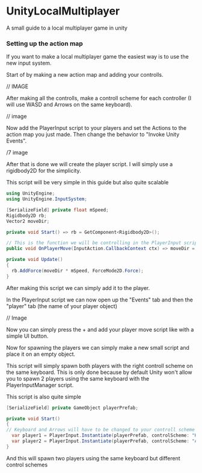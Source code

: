 # UnityLocalMultiplayer
A small guide to a local multiplayer game in unity

### Setting up the action map

If you want to make a local multiplayer game the easiest way is to use the new input system.

Start of by making a new action map and adding your controlls.

// IMAGE 

After making all the controlls, make a controll scheme for each controller (I will use WASD and Arrows on the same keyboard).

// image

Now add the PlayerInput script to your players and set the Actions to the action map you just made.
Then change the behavior to "Invoke Unity Events".

/7 image

After that is done we will create the player script. I will simply use a rigidbody2D for the simplicity.

This script will be very simple in this guide but also quite scalable

```csharp
using UnityEngine;
using UnityEngine.InputSystem;

[SerializeField] private float mSpeed;
Rigidbody2D rb;
Vector2 moveDir;

private void Start() => rb = GetComponent<Rigidbody2D>();

// This is the function we will be controlling in the PlayerInput script
public void OnPlayerMove(InputAction.CallbackContext ctx) => moveDir = ctx.ReadValue<Vector2>();

private void Update()
{
  rb.AddForce(moveDir * mSpeed, ForceMode2D.Force);
}
```
After making this script we can simply add it to the player.

In the PlayerInput script we can now open up the "Events" tab and then the "player" tab (the name of your player object)

// Image

Now you can simply press the + and add your player move script like with a simple UI button.

Now for spawning the players we can simply make a new small script and place it on an empty object.

This script will simply spawn both players with the right controll scheme on the same keyboard. 
This is only done because by default Unity won't allow you to spawn 2 players using the same keyboard with the PlayerInputManager script.

This script is also quite simple

```csharp
[SerializeField] private GameObject playerPrefab;

private void Start()
{
// Keyboard and Arrows will have to be changed to your controll scheme names
  var player1 = PlayerInput.Instantiate(playerPrefab, controlScheme: "Keyboard", pairWithDevice: Keyboard.current);
  var player2 = PlayerInput.Instantiate(playerPrefab, controlScheme: "Arrows", pairWithDevice: Keyboard.current);
}
```

And this will spawn two players using the same keyboard but different control schemes
